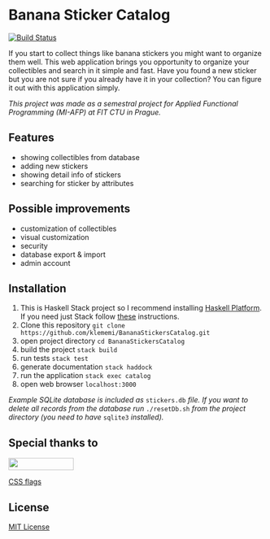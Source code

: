 # Banana Sticker Catalog 

[![Build Status](https://travis-ci.org/klememi/BananaStickersCatalog.svg?branch=master)](https://travis-ci.org/klememi/BananaStickersCatalog)

If you start to collect things like banana stickers you might want to organize them well. This web application brings you opportunity to organize your collectibles and search in it simple and fast. Have you found a new sticker but you are not sure if you already have it in your collection? You can figure it out with this application simply.

*This project was made as a semestral project for Applied Functional Programming (MI-AFP) at FIT CTU in Prague.*

## Features

- showing collectibles from database
- adding new stickers
- showing detail info of stickers
- searching for sticker by attributes

## Possible improvements

- customization of collectibles
- visual customization
- security
- database export & import
- admin account

## Installation

1. This is Haskell Stack project so I recommend installing [Haskell Platform](https://www.haskell.org/downloads#platform). If you need just Stack follow [these](https://docs.haskellstack.org/en/stable/README/) instructions.
2. Clone this repository `git clone https://github.com/klememi/BananaStickersCatalog.git`
3. open project directory `cd BananaStickersCatalog`
4. build the project `stack build`
5. run tests `stack test`
6. generate documentation `stack haddock`
7. run the application `stack exec catalog`
8. open web browser `localhost:3000`

*Example SQLite database is included as* `stickers.db` *file. If you want to delete all records from the database run* `./resetDb.sh` *from the project directory (you need to have* `sqlite3` *installed).*

## Special thanks to

[<img src="https://bulma.io/images/made-with-bulma.png" width="128" height="24">](https://bulma.io)

[CSS flags](http://flag-icon-css.lip.is)

## License

[MIT License](https://choosealicense.com/licenses/mit/)
